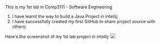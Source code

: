 This is my 1st lab in Comp3111 - Software Engineering

1. I have learnt the way to build a Java Project in intellij;
2. I have successfully created my first GitHub to share project source with others;

Here's the screenshot of my 1st lab project in intellij:
![](C:\Users\lamho\IdeaProjects\Comp3111LEx\src\main\java\Lab1\lab1.png)
